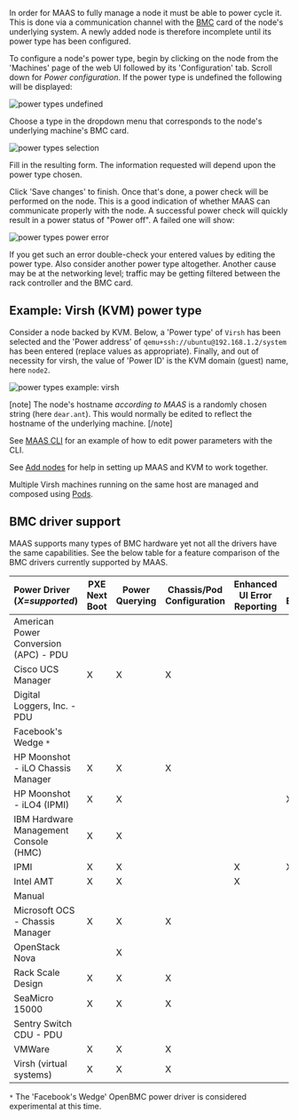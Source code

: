 <!--
Todo:
- Provide examples for setting up common power types (BMCs)
- Consider putting power check troubleshooting notes on the troubleshooting page
-->
In order for MAAS to fully manage a node it must be able to power cycle it. This is done via a communication channel with the [BMC](https://en.wikipedia.org/wiki/Intelligent_Platform_Management_Interface#Baseboard_management_controller) card of the node's underlying system. A newly added node is therefore incomplete until its power type has been configured.

To configure a node's power type, begin by clicking on the node from the 'Machines' page of the web UI followed by its 'Configuration' tab. Scroll down for *Power configuration*. If the power type is undefined the following will be displayed:

![power types undefined](../media/nodes-power-types__2.4_undefined.png)

Choose a type in the dropdown menu that corresponds to the node's underlying machine's BMC card.

![power types selection](../media/nodes-power-types__2.4_selection.png)

Fill in the resulting form. The information requested will depend upon the power type chosen.

Click 'Save changes' to finish. Once that's done, a power check will be performed on the node. This is a good indication of whether MAAS can communicate properly with the node. A successful power check will quickly result in a power status of "Power off". A failed one will show:

![power types power error](../media/nodes-power-types__2.4_power-error.png)

If you get such an error double-check your entered values by editing the power type. Also consider another power type altogether. Another cause may be at the networking level; traffic may be getting filtered between the rack controller and the BMC card.

## Example: Virsh (KVM) power type

Consider a node backed by KVM. Below, a 'Power type' of `Virsh` has been selected and the 'Power address' of `qemu+ssh://ubuntu@192.168.1.2/system` has been entered (replace values as appropriate). Finally, and out of necessity for virsh, the value of 'Power ID' is the KVM domain (guest) name, here `node2`.

![power types example: virsh](../media/nodes-power-types__2.4_example-virsh.png)

[note] The node's hostname *according to MAAS* is a randomly chosen string (here `dear.ant`). This would normally be edited to reflect the hostname of the underlying machine. [/note]

See [MAAS CLI](manage-cli-advanced.md#edit-node-hostname-and-power-parameters) for an example of how to edit power parameters with the CLI.

See [Add nodes](nodes-add.md#kvm-guest-nodes) for help in setting up MAAS and KVM to work together.

Multiple Virsh machines running on the same host are managed and composed using [Pods](nodes-comp-hw.md).

## BMC driver support

MAAS supports many types of BMC hardware yet not all the drivers have the same capabilities. See the below table for a feature comparison of the BMC drivers currently supported by MAAS.

<table>
<colgroup>
<col width="35%" />
<col width="12%" />
<col width="10%" />
<col width="14%" />
<col width="15%" />
<col width="11%" />
</colgroup>
<thead>
<tr class="header">
<th align="left">Power Driver (<em>X=supported</em>)</th>
<th>PXE Next Boot</th>
<th>Power Querying</th>
<th>Chassis/Pod Configuration</th>
<th>Enhanced UI Error Reporting</th>
<th>BMC Enlistment</th>
</tr>
</thead>
<tbody>
<tr class="odd">
<td align="left">American Power Conversion (APC) - PDU</td>
<td></td>
<td></td>
<td></td>
<td></td>
<td></td>
</tr>
<tr class="even">
<td align="left">Cisco UCS Manager</td>
<td>X</td>
<td>X</td>
<td>X</td>
<td></td>
<td></td>
</tr>
<tr class="odd">
<td align="left">Digital Loggers, Inc. - PDU</td>
<td></td>
<td></td>
<td></td>
<td></td>
<td></td>
</tr>
<tr class="even">
<td align="left">Facebook's Wedge <code>*</code></td>
<td></td>
<td></td>
<td></td>
<td></td>
<td></td>
</tr>
<tr class="odd">
<td align="left">HP Moonshot - iLO Chassis Manager</td>
<td>X</td>
<td>X</td>
<td>X</td>
<td></td>
<td></td>
</tr>
<tr class="even">
<td align="left">HP Moonshot - iLO4 (IPMI)</td>
<td>X</td>
<td>X</td>
<td></td>
<td></td>
<td>X</td>
</tr>
<tr class="odd">
<td align="left">IBM Hardware Management Console (HMC)</td>
<td>X</td>
<td>X</td>
<td></td>
<td></td>
<td></td>
</tr>
<tr class="even">
<td align="left">IPMI</td>
<td>X</td>
<td>X</td>
<td></td>
<td>X</td>
<td>X</td>
</tr>
<tr class="odd">
<td align="left">Intel AMT</td>
<td>X</td>
<td>X</td>
<td></td>
<td>X</td>
<td></td>
</tr>
<tr class="even">
<td align="left">Manual</td>
<td></td>
<td></td>
<td></td>
<td></td>
<td></td>
</tr>
<tr class="odd">
<td align="left">Microsoft OCS - Chassis Manager</td>
<td>X</td>
<td>X</td>
<td>X</td>
<td></td>
<td></td>
</tr>
<tr class="even">
<td align="left">OpenStack Nova</td>
<td></td>
<td>X</td>
<td></td>
<td></td>
<td></td>
</tr>
<tr class="odd">
<td align="left">Rack Scale Design</td>
<td>X</td>
<td>X</td>
<td>X</td>
<td></td>
<td></td>
</tr>
<tr class="even">
<td align="left">SeaMicro 15000</td>
<td>X</td>
<td>X</td>
<td>X</td>
<td></td>
<td></td>
</tr>
<tr class="odd">
<td align="left">Sentry Switch CDU - PDU</td>
<td></td>
<td></td>
<td></td>
<td></td>
<td></td>
</tr>
<tr class="even">
<td align="left">VMWare</td>
<td>X</td>
<td>X</td>
<td>X</td>
<td></td>
<td></td>
</tr>
<tr class="odd">
<td align="left">Virsh (virtual systems)</td>
<td>X</td>
<td>X</td>
<td>X</td>
<td></td>
<td></td>
</tr>
</tbody>
</table>

`*` The 'Facebook's Wedge' OpenBMC power driver is considered experimental at this time.

<!-- LINKS -->

